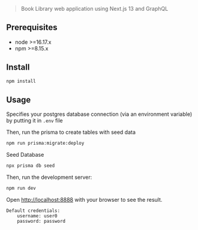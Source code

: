 

> Book Library web application using Next.js 13 and GraphQL

## Prerequisites

- node >=16.17.x
- npm >=8.15.x

## Install

```sh
npm install
```

## Usage
Specifies your postgres database connection (via an environment variable) by putting it in `.env` file

Then, run the prisma to create tables with seed data

```sh
npm run prisma:migrate:deploy
```

Seed Database

```sh
npx prisma db seed
```

Then, run the development server:

```sh
npm run dev
```

Open [http://localhost:8888](http://localhost:8888) with your browser to see the result.

    Default credentials: 
        username: user0
        password: password
